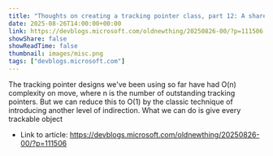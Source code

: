 ```yaml
---
title: "Thoughts on creating a tracking pointer class, part 12: A shared tracking pointer"
date: 2025-08-26T14:00:00+00:00
link: https://devblogs.microsoft.com/oldnewthing/20250826-00/?p=111506
showShare: false
showReadTime: false
thumbnail: images/misc.png
tags: ["devblogs.microsoft.com"]
---
```

The tracking pointer designs we've been using so far have had O(n) complexity on move, where n is the number of outstanding tracking pointers. But we can reduce this to O(1) by the classic technique of introducing another level of indirection. What we can do is give every trackable object

- Link to article: https://devblogs.microsoft.com/oldnewthing/20250826-00/?p=111506